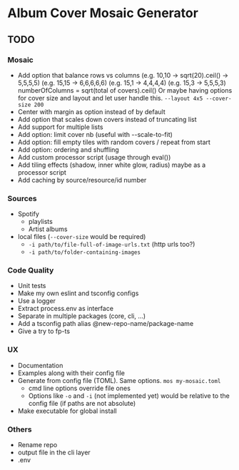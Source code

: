 # Album Cover Mosaic Generator

## TODO

### Mosaic

- Add option that balance rows vs columns 
    (e.g. 10,10 -> sqrt(20).ceil() -> 5,5,5,5) 
    (e.g. 15,15 -> 6,6,6,6,6)
    (e.g. 15,1 -> 4,4,4,4)
    (e.g. 15,3 -> 5,5,5,3)
    numberOfColumns = sqrt(total of covers).ceil()
    Or maybe having options for cover size and layout and let user handle this. `--layout 4x5 --cover-size 200`
- Center with margin as option instead of by default
- Add option that scales down covers instead of truncating list
- Add support for multiple lists 
- Add option: limit cover nb (useful with --scale-to-fit)
- Add option: fill empty tiles with random covers / repeat from start
- Add option: ordering and shuffling
- Add custom processor script (usage through eval())
- Add tiling effects (shadow, inner white glow, radius) maybe as a processor script
- Add caching by source/resource/id number

### Sources

- Spotify
    - playlists
    - Artist albums
- local files (`--cover-size` would be required)
    - `-i path/to/file-full-of-image-urls.txt` (http urls too?)
    - `-i path/to/folder-containing-images`

### Code Quality

- Unit tests
- Make my own eslint and tsconfig configs
- Use a logger
- Extract process.env as interface
- Separate in multiple packages (core, cli, ...)
- Add a tsconfig path alias @new-repo-name/package-name
- Give a try to fp-ts

### UX

- Documentation
- Examples along with their config file
- Generate from config file (TOML). Same options. `mos my-mosaic.toml`
    - cmd line options override file ones
    - Options like `-o` and `-i` (not implemented yet) would be relative to the config
      file (if paths are not absolute) 
- Make executable for global install

### Others

- Rename repo
- output file in the cli layer
- .env
